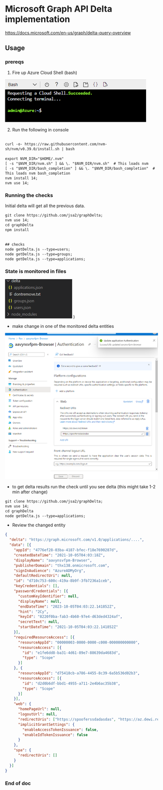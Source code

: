 # Microsoft Graph API Delta implementation

https://docs.microsoft.com/en-us/graph/delta-query-overview

## Usage


### prereqs
1. Fire up Azure Cloud Shell (bash)

![img](20220513070152.png)


2. Run the following in console
```

curl -o- https://raw.githubusercontent.com/nvm-sh/nvm/v0.39.0/install.sh | bash

export NVM_DIR="$HOME/.nvm"
[ -s "$NVM_DIR/nvm.sh" ] && \. "$NVM_DIR/nvm.sh"  # This loads nvm
[ -s "$NVM_DIR/bash_completion" ] && \. "$NVM_DIR/bash_completion"  # This loads nvm bash_completion
nvm install 14;
nvm use 14; 

```

### Running the checks
Initial delta will get all the previous data.
```
git clone https://github.com/jsa2/graphDelta;
nvm use 14;
cd graphDelta
npm install


## checks
node getDelta.js --type=users;
node getDelta.js --type=groups;
node getDelta.js --type=applications;

```

### State is monitored in files

 ![](20220513072734.png)  )


- make change in one of the monitored delta entities

![](20220513073309.png)  

- to get delta results run the check until you see delta (this might take 1-2 min after change)

```
git clone https://github.com/jsa2/graphDelta;
nvm use 14; 
cd graphDelta
node getDelta.js --type=applications;
```

- Review the changed entity

```json
{
  "delta": "https://graph.microsoft.com/v1.0/applications/....",
  "data": [{
    "appId": "4776ef28-03ba-4187-bfec-f18e7690287d",
    "createdDateTime": "2021-10-05T04:03:18Z",
    "displayName": "aavynsvfpm-Browser",
    "publisherDomain": "thx138.onmicrosoft.com",
    "signInAudience": "AzureADMyOrg",
    "defaultRedirectUri": null,
    "id": "d710c753-600c-419a-8b9f-3fb7236a1ceb",
    "keyCredentials": [],
    "passwordCredentials": [{
      "customKeyIdentifier": null,
      "displayName": null,
      "endDateTime": "2023-10-05T04:03:22.141852Z",
      "hint": "2Cy",
      "keyId": "8220f0ba-fab3-4b60-97e4-d63ded4324af",
      "secretText": null,
      "startDateTime": "2021-10-05T04:03:22.141852Z"
    }],
    "requiredResourceAccess": [{
      "resourceAppId": "00000003-0000-0000-c000-000000000000",
      "resourceAccess": [{
        "id": "e1fe6dd8-ba31-4d61-89e7-88639da4683d",
        "type": "Scope"
      }]
    }, {
      "resourceAppId": "d75418cb-a786-4455-8c39-6a5b536d02b3",
      "resourceAccess": [{
        "id": "d2d0b6df-bbd1-4955-a711-2e4b6ac35b38",
        "type": "Scope"
      }]
    }],
    "web": {
      "homePageUrl": null,
      "logoutUrl": null,
      "redirectUris": ["https://spooferssdadasdas", "https://az.dewi.red/token"],
      "implicitGrantSettings": {
        "enableAccessTokenIssuance": false,
        "enableIdTokenIssuance": false
      }
    },
    "spa": {
      "redirectUris": []
    }
  }]
}
```


### End of doc